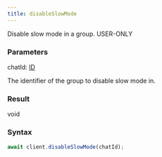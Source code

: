 ```yaml
---
title: disableSlowMode
---
```


Disable slow mode in a group.<span class="select-none"> <span class="inline-flex w-fit items-center"><span class="w-fit bg-dbt px-1.5 rounded-md select-none text-fgt text-[10px]">USER-ONLY</span></span> </span>

### Parameters 

<div class="flex flex-col gap-3"><div><div class="font-mono" id="p_chatId" data-anchor><span class="font-bold">chatId</span><span class="opacity-50">:</span> <a href="/gh/types/id"  >ID</a></div><div class="pl-3"><div class="no-margin">

The identifier of the group to disable slow mode in.

</div></div></div></div>

### Result 

<div class="font-mono"><span>void</span></div>

### Syntax

```ts
await client.disableSlowMode(chatId);
```



